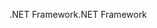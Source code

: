 <span data-ttu-id="ad9c6-101">.NET Framework</span><span class="sxs-lookup"><span data-stu-id="ad9c6-101">.NET Framework</span></span>